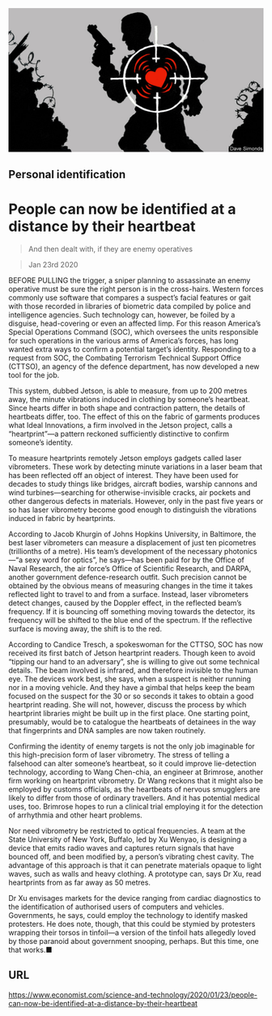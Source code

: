 ![](./images/20200125_STD001_0.jpg)

## Personal identification

# People can now be identified at a distance by their heartbeat

> And then dealt with, if they are enemy operatives

> Jan 23rd 2020

BEFORE PULLING the trigger, a sniper planning to assassinate an enemy operative must be sure the right person is in the cross-hairs. Western forces commonly use software that compares a suspect’s facial features or gait with those recorded in libraries of biometric data compiled by police and intelligence agencies. Such technology can, however, be foiled by a disguise, head-covering or even an affected limp. For this reason America’s Special Operations Command (SOC), which oversees the units responsible for such operations in the various arms of America’s forces, has long wanted extra ways to confirm a potential target’s identity. Responding to a request from SOC, the Combating Terrorism Technical Support Office (CTTSO), an agency of the defence department, has now developed a new tool for the job.

This system, dubbed Jetson, is able to measure, from up to 200 metres away, the minute vibrations induced in clothing by someone’s heartbeat. Since hearts differ in both shape and contraction pattern, the details of heartbeats differ, too. The effect of this on the fabric of garments produces what Ideal Innovations, a firm involved in the Jetson project, calls a “heartprint”—a pattern reckoned sufficiently distinctive to confirm someone’s identity.

To measure heartprints remotely Jetson employs gadgets called laser vibrometers. These work by detecting minute variations in a laser beam that has been reflected off an object of interest. They have been used for decades to study things like bridges, aircraft bodies, warship cannons and wind turbines—searching for otherwise-invisible cracks, air pockets and other dangerous defects in materials. However, only in the past five years or so has laser vibrometry become good enough to distinguish the vibrations induced in fabric by heartprints.

According to Jacob Khurgin of Johns Hopkins University, in Baltimore, the best laser vibrometers can measure a displacement of just ten picometres (trillionths of a metre). His team’s development of the necessary photonics—“a sexy word for optics”, he says—has been paid for by the Office of Naval Research, the air force’s Office of Scientific Research, and DARPA, another government defence-research outfit. Such precision cannot be obtained by the obvious means of measuring changes in the time it takes reflected light to travel to and from a surface. Instead, laser vibrometers detect changes, caused by the Doppler effect, in the reflected beam’s frequency. If it is bouncing off something moving towards the detector, its frequency will be shifted to the blue end of the spectrum. If the reflective surface is moving away, the shift is to the red.

According to Candice Tresch, a spokeswoman for the CTTSO, SOC has now received its first batch of Jetson heartprint readers. Though keen to avoid “tipping our hand to an adversary”, she is willing to give out some technical details. The beam involved is infrared, and therefore invisible to the human eye. The devices work best, she says, when a suspect is neither running nor in a moving vehicle. And they have a gimbal that helps keep the beam focused on the suspect for the 30 or so seconds it takes to obtain a good heartprint reading. She will not, however, discuss the process by which heartprint libraries might be built up in the first place. One starting point, presumably, would be to catalogue the heartbeats of detainees in the way that fingerprints and DNA samples are now taken routinely.

Confirming the identity of enemy targets is not the only job imaginable for this high-precision form of laser vibrometry. The stress of telling a falsehood can alter someone’s heartbeat, so it could improve lie-detection technology, according to Wang Chen-chia, an engineer at Brimrose, another firm working on heartprint vibrometry. Dr Wang reckons that it might also be employed by customs officials, as the heartbeats of nervous smugglers are likely to differ from those of ordinary travellers. And it has potential medical uses, too. Brimrose hopes to run a clinical trial employing it for the detection of arrhythmia and other heart problems.

Nor need vibrometry be restricted to optical frequencies. A team at the State University of New York, Buffalo, led by Xu Wenyao, is designing a device that emits radio waves and captures return signals that have bounced off, and been modified by, a person’s vibrating chest cavity. The advantage of this approach is that it can penetrate materials opaque to light waves, such as walls and heavy clothing. A prototype can, says Dr Xu, read heartprints from as far away as 50 metres.

Dr Xu envisages markets for the device ranging from cardiac diagnostics to the identification of authorised users of computers and vehicles. Governments, he says, could employ the technology to identify masked protesters. He does note, though, that this could be stymied by protesters wrapping their torsos in tinfoil—a version of the tinfoil hats allegedly loved by those paranoid about government snooping, perhaps. But this time, one that works.■

## URL

https://www.economist.com/science-and-technology/2020/01/23/people-can-now-be-identified-at-a-distance-by-their-heartbeat

